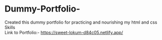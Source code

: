 # Dummy-Portfolio-
Created this dummy portfolio for practicing and nourishing my html and css Skills
<br>
Link to Portfolio:- https://sweet-lokum-d84c05.netlify.app/
